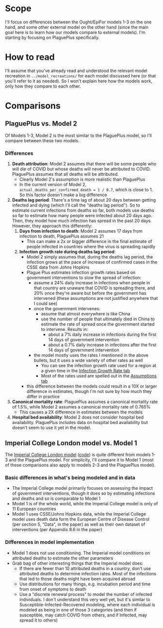 # Scope

I'll focus on differences between the Ought/EpiFor models 1-3 on the one hand, and some other external model on the other hand (since the main goal here is to learn how our models compare to external models). I'm starting by focusing on PlaguePlus specifically.

# How to read

I'll assume that you've already read and understood the relevant model recreation in `../model_recreations/` for each model discussed here (or that you'll refer to it as needed). So I won't explain here how the models work, only how they compare to each other.

# Comparisons

## PlaguePlus vs. Model 2

Of Models 1-3, Model 2 is the most similar to the PlaguePlus model, so I'll compare between these two models.

### Differences

1. **Death attribution**: Model 2 assumes that there will be some people who will die of COVID but whose deaths will never be attributed to COVID. PlaguePlus assumes that all deaths will be attributed.
    * Clearly Model 2's assumption is more realistic than PlaguePlus
    * In the current version of Model 2, `actual_deaths_per_confirmed_death = 1 / 0.7`, which is close to 1. So this factor doesn't make a big difference
2. **Deaths lag period**: There's a time lag of about 20 days between getting infected and dying (which I'll call the "deaths lag period"). So to estimate current infections from deaths so far, both models use deaths so far to estimate how many people were infected about 20 days ago. Then, they model how much infection has spread in the past 20 days. However, they approach this differently:
    1. **Days from infection to death**: Model 2 assumes 17 days from infection to death, PlaguePlus assumes 21
        * This can make a 2x or bigger difference in the final estimate of people infected in countries where the virus is spreading rapidly
    2. **Infection growth rate during deaths lag period**:
        * Model 2 simply assumes that, during the deaths lag period, the infection grows at the pace of increase of confirmed cases in the CSSE data from Johns Hopkins
        * Plague Plus estimates infection growth rates based on government interventions to slow the spread of infection:
            * assume a 24% daily increase in infections when people in that country are unaware that COVID is spreading there, and 20% once they're aware but before the government has intervened (these assumptions are not justified anywhere that I could see)
            * once the government intervenes:
                * assume that almost everywhere is like China
                * use the number of people that ultimately died in China to estimate the rate of spread once the government started to intervene. Results in:
                    * about a 7% daily increase in infections during the first 14 days of government intervention
                    * about a 0.7% daily increase in infections after the first 14 days of government intervention
            * the model mostly uses the rates I mentioned in the above bullets, but it uses a wide variety of other rates as well
                * You can see the infection growth rate used for a region at a given time in the [Infection Growth Rate tab](https://docs.google.com/spreadsheets/d/1sYLHA61Uvocxvq5os26u5luxMpo9QQcsZwe13_tU_FE/edit#gid=501118816)
                * Most of the rates used are spelled out in the [Assumptions tab](https://docs.google.com/spreadsheets/d/1sYLHA61Uvocxvq5os26u5luxMpo9QQcsZwe13_tU_FE/edit#gid=371207754) 
        * this difference between the models could result in a 10X or larger difference in estimates, though I'm not sure by how much they differ in practice
3. **Canonical mortality rate**: PlaguePlus assumes a canonical mortality rate of 1.5%, while Model 2 assumes a canonical mortality rate of 0.765%
    * This causes a 2X difference in estimates between the models
4. **Hospital bed availability**: Model 2 does not consider hospital bed availability. PlaguePlus includes data on hospital bed availability but doesn't seem to use it yet in the model.

## Imperial College London model vs. Model 1

The [Imperial College London model](https://www.imperial.ac.uk/media/imperial-college/medicine/mrc-gida/2020-03-30-COVID19-Report-13.pdf) ([code](https://github.com/ImperialCollegeLondon/covid19model/releases/tag/v1.0)) is quite different from models 1-3 and the PlaguePlus model. For simplicity, I'll compare it to Model 1 (most of these comparisons also apply to models 2-3 and the PlaguePlus model).

### Basic differences in what's being modeled and in data
* The Imperial College model primarily focuses on assessing the impact of government interventions, though it does so by estimating infections and deaths and so is comparable to Model 1
* Model 1 is of the whole world, while the Imperial College model is only of 11 European countries
* Model 1 uses CSSE/Johns Hopkins data, while the Imperial College model uses death data form the European Centre of Disease Control (per section 5, "Data", in the paper) as well as their own dataset of interventions (per Appendix 8.6 in the paper)

### Differences in model implementation
* Model 1 does not use conditioning. The Imperial model conditions on attributed deaths to estimate the other parameters
* Grab bag of other interesting things that the Imperial model does:
    * If there are fewer than 10 attributed deaths in a country, don't use attributed deaths to determine infection rates. Most of the infections that led to those deaths might have been acquired abroad
    * Use distributions for many things, e.g. incubation period and time from onset of symptoms to death
    * Use a "discrete renewal process" to model the number of infected individuals. I don't understand this very well yet, but it's similar to Susceptible-Infected-Recovered modeling, where each individual is modeled as being in one of those 3 categories (and then if susceptible, may catch COVID from others, and if Infected, may spread it to others)
